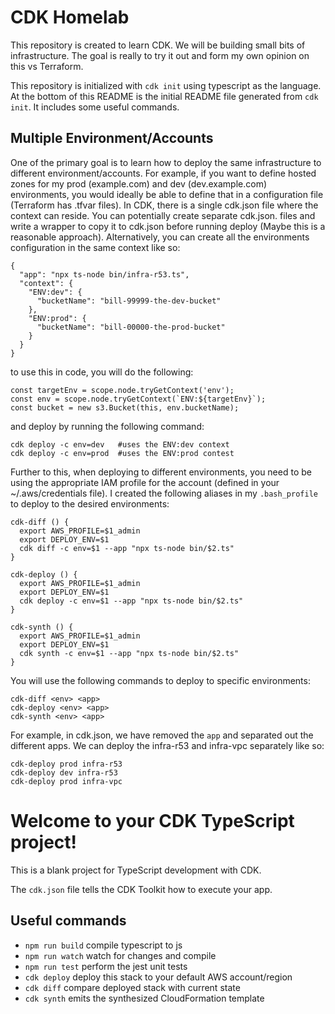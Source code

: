 # CDK Homelab

This repository is created to learn CDK. We will be building small bits of infrastructure. The goal is really to try it out and form my own opinion on this vs Terraform.

This repository is initialized with `cdk init` using typescript as the language. At the bottom of this README is the initial README file generated from `cdk init`. It includes some useful commands.

## Multiple Environment/Accounts

One of the primary goal is to learn how to deploy the same infrastructure to different environment/accounts. For example, if you want to define hosted zones for my prod (example.com) and dev (dev.example.com) environments, you would ideally be able to define that in a configuration file (Terraform has .tfvar files).  In CDK, there is a single cdk.json file where the context can reside.  You can potentially create separate cdk.json.<env> files and write a wrapper to copy it to cdk.json before running deploy (Maybe this is a reasonable approach). Alternatively, you can create all the environments configuration in the same context like so:

```
{
  "app": "npx ts-node bin/infra-r53.ts",
  "context": {
    "ENV:dev": {
      "bucketName": "bill-99999-the-dev-bucket"
    },
    "ENV:prod": {
      "bucketName": "bill-00000-the-prod-bucket"
    }
  }
}
```

to use this in code, you will do the following:

```
const targetEnv = scope.node.tryGetContext('env');
const env = scope.node.tryGetContext(`ENV:${targetEnv}`);
const bucket = new s3.Bucket(this, env.bucketName);
```

and deploy by running the following command:

```
cdk deploy -c env=dev   #uses the ENV:dev context
cdk deploy -c env=prod  #uses the ENV:prod contest
```

Further to this, when deploying to different environments, you need to be using the appropriate IAM profile for the account (defined in your ~/.aws/credentials file).  I created the following aliases in my `.bash_profile` to deploy to the desired environments: 

```
cdk-diff () {
  export AWS_PROFILE=$1_admin
  export DEPLOY_ENV=$1
  cdk diff -c env=$1 --app "npx ts-node bin/$2.ts"
}

cdk-deploy () {
  export AWS_PROFILE=$1_admin
  export DEPLOY_ENV=$1
  cdk deploy -c env=$1 --app "npx ts-node bin/$2.ts"
}

cdk-synth () {
  export AWS_PROFILE=$1_admin
  export DEPLOY_ENV=$1
  cdk synth -c env=$1 --app "npx ts-node bin/$2.ts"
}
```

You will use the following commands to deploy to specific environments:
```
cdk-diff <env> <app>
cdk-deploy <env> <app>
cdk-synth <env> <app>
```
For example, in cdk.json, we have removed the `app` and separated out the different apps.  We can deploy the infra-r53 and infra-vpc separately like so:
```
cdk-deploy prod infra-r53
cdk-deploy dev infra-r53
cdk-deploy prod infra-vpc
```

# Welcome to your CDK TypeScript project!

This is a blank project for TypeScript development with CDK.

The `cdk.json` file tells the CDK Toolkit how to execute your app.

## Useful commands

 * `npm run build`   compile typescript to js
 * `npm run watch`   watch for changes and compile
 * `npm run test`    perform the jest unit tests
 * `cdk deploy`      deploy this stack to your default AWS account/region
 * `cdk diff`        compare deployed stack with current state
 * `cdk synth`       emits the synthesized CloudFormation template

 